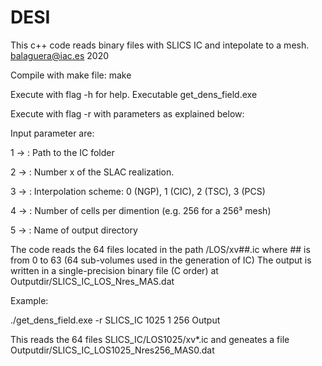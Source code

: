# DESI


This c++ code reads binary files with SLICS IC and intepolate to a mesh.
balaguera@iac.es 2020

Compile with make file:
make

Execute with flag -h for help.
Executable get_dens_field.exe


Execute with flag -r with parameters as explained below:

Input parameter are:

1 -> <Path>: Path to the IC folder

2 -> <nIC>: Number x of the SLAC realization.

3 -> <MAS>: Interpolation scheme: 0 (NGP), 1 (CIC), 2 (TSC), 3 (PCS)

4 -> <Nres>: Number of cells per dimention (e.g. 256 for a 256³ mesh)

5 -> <Outputdir>: Name of output directory


The code reads the 64 files located in the path <Path>/LOS<nIC>/xv##.ic
where ## is from 0 to 63 (64 sub-volumes used in the generation of IC)
The output is written in a single-precision binary file (C order)
at Outputdir/SLICS_IC_LOS<nIC>_Nres<Nres>_MAS<MAS>.dat

Example:

./get_dens_field.exe -r SLICS_IC 1025 1 256 Output

This reads the 64 files SLICS_IC/LOS1025/xv*.ic 
and geneates a file Outputdir/SLICS_IC_LOS1025_Nres256_MAS0.dat

